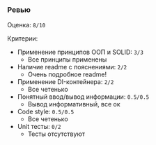 ### Ревью

Оценка: `8/10`

Критерии:
- Применение принципов ООП и SOLID: `3/3`
    - Все принципы применены
- Наличие readme с пояснениями: `2/2`
    - Очень подробное readme!
- Применение DI-контейнера: `2/2`
    - Все четенько
- Понятный ввод/вывод информации: `0.5/0.5`
    - Вывод информативный, все ок
- Code style: `0.5/0.5`
    - Все четенько
- Unit тесты: `0/2`
    - Тесты отсутствуют